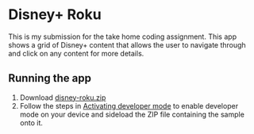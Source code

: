 # Disney+ Roku

This is my submission for the take home coding assignment. This app shows a grid of Disney+ content that allows the user to navigate through and click on any content for more details.

## Running the app

1. Download [disney-roku.zip](https://github.com/wynnethepooh/disney-roku/blob/main/disney-roku.zip)
2. Follow the steps in [Activating developer mode](https://developer.roku.com/en-gb/docs/developer-program/getting-started/developer-setup.md) to enable developer mode on your device and sideload the ZIP file containing the sample onto it.